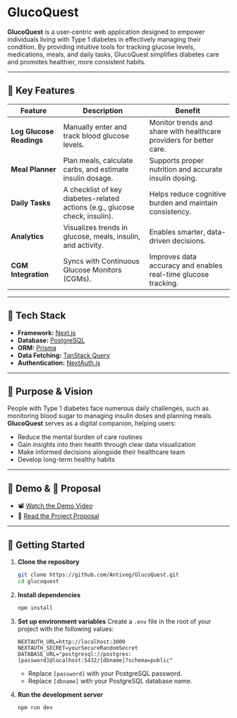 # GlucoQuest

**GlucoQuest** is a user-centric web application designed to empower individuals living with Type 1 diabetes in effectively managing their condition. By providing intuitive tools for tracking glucose levels, medications, meals, and daily tasks, GlucoQuest simplifies diabetes care and promotes healthier, more consistent habits.

---

## 🌟 Key Features

| Feature                  | Description                                                                 | Benefit                                                             |
| ------------------------ | --------------------------------------------------------------------------- | ------------------------------------------------------------------- |
| **Log Glucose Readings** | Manually enter and track blood glucose levels.                              | Monitor trends and share with healthcare providers for better care. |
| **Meal Planner**         | Plan meals, calculate carbs, and estimate insulin dosage.                   | Supports proper nutrition and accurate insulin dosing.              |
| **Daily Tasks**          | A checklist of key diabetes-related actions (e.g., glucose check, insulin). | Helps reduce cognitive burden and maintain consistency.             |
| **Analytics**            | Visualizes trends in glucose, meals, insulin, and activity.                 | Enables smarter, data-driven decisions.                             |
| **CGM Integration**      | Syncs with Continuous Glucose Monitors (CGMs).                              | Improves data accuracy and enables real-time glucose tracking.      |

---

## 🧩 Tech Stack

* **Framework:** [Next.js](https://nextjs.org/)
* **Database:** [PostgreSQL](https://www.postgresql.org/)
* **ORM:** [Prisma](https://www.prisma.io/)
* **Data Fetching:** [TanStack Query](https://tanstack.com/query/latest)
* **Authentication:** [NextAuth.js](https://next-auth.js.org/)

---

## 🧭 Purpose & Vision

People with Type 1 diabetes face numerous daily challenges, such as monitoring blood sugar to managing insulin doses and planning meals. **GlucoQuest** serves as a digital companion, helping users:

* Reduce the mental burden of care routines
* Gain insights into their health through clear data visualization
* Make informed decisions alongside their healthcare team
* Develop long-term healthy habits

---

## 🎥 Demo & 📄 Proposal

* 📽️ [Watch the Demo Video](https://binusianorg-my.sharepoint.com/personal/nathaniel_alexander_binus_ac_id/_layouts/15/guestaccess.aspx?share=EWgUNbrraKxLtU7By0_YKewBUlLqGnwN_dX-sksMmb51hg&nav=eyJyZWZlcnJhbEluZm8iOnsicmVmZXJyYWxBcHAiOiJTdHJlYW1XZWJBcHAiLCJyZWZlcnJhbFZpZXciOiJTaGFyZURpYWxvZy1MaW5rIiwicmVmZXJyYWxBcHBQbGF0Zm9ybSI6IldlYiIsInJlZmVycmFsTW9kZSI6InZpZXcifX0%3D&e=ZrcjJ2)
* 📘 [Read the Project Proposal](https://docs.google.com/document/d/1b2IzKehUlfrC5O4tOgTIOG2H4hZYEy4e1CgMe7uaZiU/edit?usp=sharing)

---

## 🚀 Getting Started

1. **Clone the repository**

   ```bash
   git clone https://github.com/Antiveg/GlucoQuest.git
   cd glucoquest
   ```

2. **Install dependencies**

   ```bash
   npm install
   ```

3. **Set up environment variables**
   Create a `.env` file in the root of your project with the following values:

   ```env
   NEXTAUTH_URL=http://localhost:3000
   NEXTAUTH_SECRET=yourSecureRandomSecret
   DATABASE_URL="postgresql://postgres:[password]@localhost:5432/[dbname]?schema=public"
   ```

   * Replace `[password]` with your PostgreSQL password.
   * Replace `[dbname]` with your PostgreSQL database name.

4. **Run the development server**

   ```bash
   npm run dev
   ```